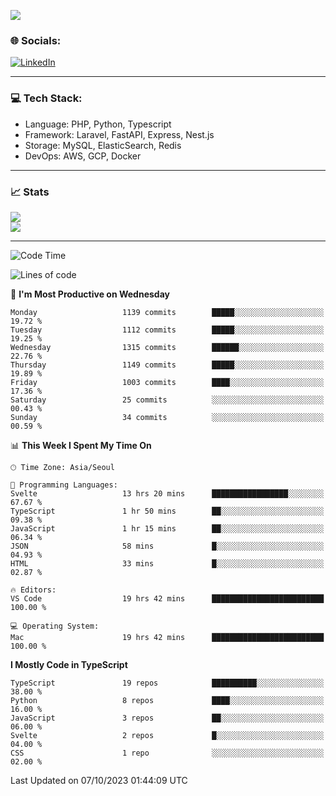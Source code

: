 <!--[![](https://visitcount.itsvg.in/api?id=jin-wk&icon=7&color=12)](https://visitcount.itsvg.in)-->
<!--[![Hits](https://hits.seeyoufarm.com/api/count/incr/badge.svg?url=https%3A%2F%2Fgithub.com%2Fjin-wk&count_bg=%235F625C&title_bg=%23555555&icon=github.svg&icon_color=%23E7E7E7&title=Hits&edge_flat=false)](https://hits.seeyoufarm.com)-->
![](https://komarev.com/ghpvc/?username=jin-wk&color=lightgrey&style=for-the-badge)

### 🌐 Socials:
[![LinkedIn](https://img.shields.io/badge/LinkedIn-%230077B5.svg?logo=linkedin&logoColor=white)](https://linkedin.com/in/jinwook-lee-242625241) 

---

### 💻 Tech Stack:
  - Language: PHP, Python, Typescript
  - Framework: Laravel, FastAPI, Express, Nest.js
  - Storage: MySQL, ElasticSearch, Redis
  - DevOps: AWS, GCP, Docker

---

### 📈 Stats
![](https://github-readme-stats.vercel.app/api?username=jin-wk&theme=dark&hide_border=true&include_all_commits=true&count_private=true)<br/>
![](https://github-readme-streak-stats.herokuapp.com/?user=jin-wk&theme=dark&hide_border=true)<br/>

---

<!--START_SECTION:waka-->
![Code Time](http://img.shields.io/badge/Code%20Time-805%20hrs%201%20min-blue)

![Lines of code](https://img.shields.io/badge/From%20Hello%20World%20I%27ve%20Written-1.4%20million%20lines%20of%20code-blue)

📅 **I'm Most Productive on Wednesday** 

```text
Monday                   1139 commits        █████░░░░░░░░░░░░░░░░░░░░   19.72 % 
Tuesday                  1112 commits        █████░░░░░░░░░░░░░░░░░░░░   19.25 % 
Wednesday                1315 commits        ██████░░░░░░░░░░░░░░░░░░░   22.76 % 
Thursday                 1149 commits        █████░░░░░░░░░░░░░░░░░░░░   19.89 % 
Friday                   1003 commits        ████░░░░░░░░░░░░░░░░░░░░░   17.36 % 
Saturday                 25 commits          ░░░░░░░░░░░░░░░░░░░░░░░░░   00.43 % 
Sunday                   34 commits          ░░░░░░░░░░░░░░░░░░░░░░░░░   00.59 % 
```


📊 **This Week I Spent My Time On** 

```text
🕑︎ Time Zone: Asia/Seoul

💬 Programming Languages: 
Svelte                   13 hrs 20 mins      █████████████████░░░░░░░░   67.67 % 
TypeScript               1 hr 50 mins        ██░░░░░░░░░░░░░░░░░░░░░░░   09.38 % 
JavaScript               1 hr 15 mins        ██░░░░░░░░░░░░░░░░░░░░░░░   06.34 % 
JSON                     58 mins             █░░░░░░░░░░░░░░░░░░░░░░░░   04.93 % 
HTML                     33 mins             █░░░░░░░░░░░░░░░░░░░░░░░░   02.87 % 

🔥 Editors: 
VS Code                  19 hrs 42 mins      █████████████████████████   100.00 % 

💻 Operating System: 
Mac                      19 hrs 42 mins      █████████████████████████   100.00 % 
```

**I Mostly Code in TypeScript** 

```text
TypeScript               19 repos            ██████████░░░░░░░░░░░░░░░   38.00 % 
Python                   8 repos             ████░░░░░░░░░░░░░░░░░░░░░   16.00 % 
JavaScript               3 repos             ██░░░░░░░░░░░░░░░░░░░░░░░   06.00 % 
Svelte                   2 repos             █░░░░░░░░░░░░░░░░░░░░░░░░   04.00 % 
CSS                      1 repo              ░░░░░░░░░░░░░░░░░░░░░░░░░   02.00 % 
```




 Last Updated on 07/10/2023 01:44:09 UTC
<!--END_SECTION:waka-->
